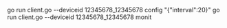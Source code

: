 go run client.go --deviceid 12345678_12345678 config "{\"interval\":20}"
go run client.go --deviceid 12345678_12345678 monit